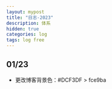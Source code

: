 ```yaml
---
layout: mypost
title: "日志-2023"
description: 体系
hidden: true
categories: log   
tags: log free
---
```


## 01/23
- 更改博客背景色：#DCF3DF  > fce9ba
